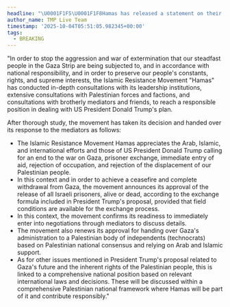 ```yaml
---
headline: "\U0001F1F5\U0001F1F8Hamas has released a statement on their response to Trump's ceasefire proposal:"
author_name: TMP Live Team
timestamp: '2025-10-04T05:51:05.982345+00:00'
tags:
  - BREAKING
---
```

"In order to stop the aggression and war of extermination that our steadfast people in the Gaza Strip are being subjected to, and in accordance with national responsibility, and in order to preserve our people's constants, rights, and supreme interests, the Islamic Resistance Movement "Hamas" has conducted in-depth consultations with its leadership institutions, extensive consultations with Palestinian forces and factions, and consultations with brotherly mediators and friends, to reach a responsible position in dealing with US President Donald Trump's plan.

After thorough study, the movement has taken its decision and handed over its response to the mediators as follows:

- The Islamic Resistance Movement Hamas appreciates the Arab, Islamic, and international efforts and those of US President Donald Trump calling for an end to the war on Gaza, prisoner exchange, immediate entry of aid, rejection of occupation, and rejection of the displacement of our Palestinian people.
- In this context and in order to achieve a ceasefire and complete withdrawal from Gaza, the movement announces its approval of the release of all Israeli prisoners, alive or dead, according to the exchange formula included in President Trump's proposal, provided that field conditions are available for the exchange process.
- In this context, the movement confirms its readiness to immediately enter into negotiations through mediators to discuss details.
- The movement also renews its approval for handing over Gaza's administration to a Palestinian body of independents (technocrats) based on Palestinian national consensus and relying on Arab and Islamic support.
- As for other issues mentioned in President Trump's proposal related to Gaza's future and the inherent rights of the Palestinian people, this is linked to a comprehensive national position based on relevant international laws and decisions. These will be discussed within a comprehensive Palestinian national framework where Hamas will be part of it and contribute responsibly."

